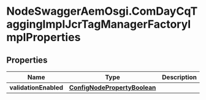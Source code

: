 # NodeSwaggerAemOsgi.ComDayCqTaggingImplJcrTagManagerFactoryImplProperties

## Properties

Name | Type | Description | Notes
------------ | ------------- | ------------- | -------------
**validationEnabled** | [**ConfigNodePropertyBoolean**](ConfigNodePropertyBoolean.md) |  | [optional] 


